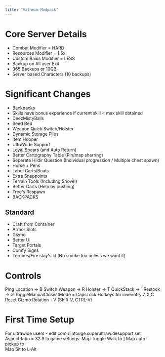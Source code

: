 ```yaml
---
title: "Valheim Modpack"
---
```

# Core Server Details
- Combat Modifier = HARD
- Resources Modifier = 1.5x
- Custom Raids Modifier = LESS
- Backup on All user Exit
- 365 Backups or 10GB
- Server based Characters (10 backups)

# Significant Changes
- Backpacks
- Skills have bonus experience if current skill < max skill obtained
- DeezMistyBalls
- Seed Bed
- Weapon Quick Switch/Holster
- Dynamic Storage Piles
- Item Hopper
- UltraWide Support
- Loyal Spears (and Auto Return)
- Better Cartography Table (Pin/map sharring)
- Seperate Hildir Question (Individual progression / Multiple chest spawn)
- Horse + Pens
- Label Carts/Boats
- Extra Snappoints
- Terrain Tools (Including Shovel)
- Better Carts (Help by pushing)
- Tree's Respawn
- BACKPACKS



## Standard
- Craft from Container
- Armor Slots
- Gizmo
- Better UI
- Target Portals
- Comfy Signs
- Torches/Fire stay's lit (No smoke too unless we want it)



# Controls
Ping Location -> B
Switch Weapon -> R
Holster -> T
QuickStack -> `
Restock -> G
ToggleManualClosestMode = CapsLock
Hotkeys for invenotry Z,X,C
Reset Gizmo Rotation - V (Shift-V, CTRL-V)


# First Time Setup
For ultrawide users - edit com.riintouge.superultrawidesupport set AspectRatio = 32:9
In game settings:
Map Toggle Walk to ]
Map auto-pickup to \
Map Sit to L-Alt
